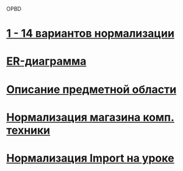 OPBD
# [1 - 14 вариантов нормализации](https://disk.yandex.ru/i/ZCDkvjCbf948aw)
# [ER-диаграмма](https://disk.yandex.ru/i/P9ytv85u8CRg0w)
# [Описание предметной области](https://disk.yandex.ru/i/q-WnOOP6PMNTJQ)
# [Нормализация магазина комп. техники]([https://disk.yandex.ru/i/q-WnOOP6PMNTJQ](https://disk.yandex.ru/edit/disk/disk%2F14.09%20про%2FИгнатьев%2FИгнатьевНормализация.xlsx?sk=y0481c8592ea89ef386f350dc93ba0d45))
# [Нормализация Import на уроке](https://disk.yandex.ru/edit/disk/disk%2F14.09%20про%2FИгнатьев%2Fimport%20на%20уроке%20Игнатьев.xlsx?sk=y0481c8592ea89ef386f350dc93ba0d45)
